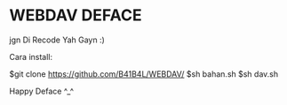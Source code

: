 # WEBDAV DEFACE

jgn Di Recode Yah Gayn :)

Cara install:

$git clone https://github.com/B41B4L/WEBDAV/
$sh bahan.sh
$sh dav.sh


Happy Deface ^_^
